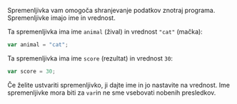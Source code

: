 Spremenljivka vam omogoča shranjevanje podatkov znotraj programa. Spremenljivke imajo ime in vrednost.

Ta spremenljivka ima ime `animal` (žival) in vrednost `"cat"` (mačka):

```javascript
var animal = "cat";
```

Ta spremenljivka ima ime `score` (rezultat) in vrednost `30`:

```javascript
var score = 30;
```

Če želite ustvariti spremenljivko, ji dajte ime in jo nastavite na vrednost. Ime spremenljivke mora biti za `var`in ne sme vsebovati nobenih presledkov.